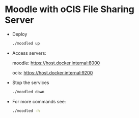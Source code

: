 # Moodle with oCIS File Sharing Server

- Deploy

  ```bash
  ./moodled up
  ```

- Access servers:

  moodle: https://host.docker.internal:8000

  ocis: https://host.docker.internal:9200

- Stop the services

  ```bash
  ./moodled down
  ```

- For more commands see:

  ```bash
  ./moodled -h
  ```
